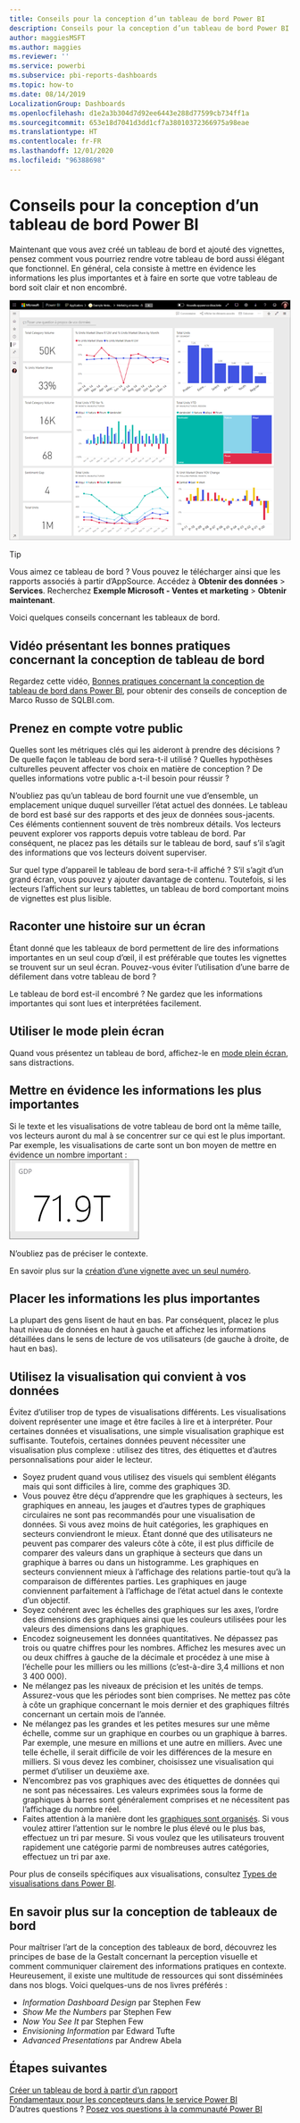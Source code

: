 ```yaml
---
title: Conseils pour la conception d’un tableau de bord Power BI
description: Conseils pour la conception d’un tableau de bord Power BI
author: maggiesMSFT
ms.author: maggies
ms.reviewer: ''
ms.service: powerbi
ms.subservice: pbi-reports-dashboards
ms.topic: how-to
ms.date: 08/14/2019
LocalizationGroup: Dashboards
ms.openlocfilehash: d1e2a3b304d7d92ee6443e288d77599cb734ff1a
ms.sourcegitcommit: 653e18d7041d3dd1cf7a38010372366975a98eae
ms.translationtype: HT
ms.contentlocale: fr-FR
ms.lasthandoff: 12/01/2020
ms.locfileid: "96388698"
---
```

# <a name="tips-for-designing-a-great-power-bi-dashboard"></a>Conseils pour la conception d’un tableau de bord Power BI
Maintenant que vous avez créé un tableau de bord et ajouté des vignettes, pensez comment vous pourriez rendre votre tableau de bord aussi élégant que fonctionnel. En général, cela consiste à mettre en évidence les informations les plus importantes et à faire en sorte que votre tableau de bord soit clair et non encombré.

![Exemple de tableau de bord Marketing et ventes](media/service-dashboards-design-tips/power-bi-marketing-sample-dashboard.png)

> [!TIP]
> Vous aimez ce tableau de bord ? Vous pouvez le télécharger ainsi que les rapports associés à partir d’AppSource. Accédez à **Obtenir des données** > **Services**. Recherchez **Exemple Microsoft - Ventes et marketing** > **Obtenir maintenant**.

Voici quelques conseils concernant les tableaux de bord.

## <a name="dashboard-design-best-practices-video"></a>Vidéo présentant les bonnes pratiques concernant la conception de tableau de bord

Regardez cette vidéo, [Bonnes pratiques concernant la conception de tableau de bord dans Power BI](https://www.youtube.com/watch?v=-tdkUYrzrio), pour obtenir des conseils de conception de Marco Russo de SQLBI.com.

## <a name="consider-your-audience"></a>Prenez en compte votre public
Quelles sont les métriques clés qui les aideront à prendre des décisions ? De quelle façon le tableau de bord sera-t-il utilisé ? Quelles hypothèses culturelles peuvent affecter vos choix en matière de conception ? De quelles informations votre public a-t-il besoin pour réussir ?

N’oubliez pas qu’un tableau de bord fournit une vue d’ensemble, un emplacement unique duquel surveiller l’état actuel des données. Le tableau de bord est basé sur des rapports et des jeux de données sous-jacents. Ces éléments contiennent souvent de très nombreux détails. Vos lecteurs peuvent explorer vos rapports depuis votre tableau de bord. Par conséquent, ne placez pas les détails sur le tableau de bord, sauf s’il s’agit des informations que vos lecteurs doivent superviser.

Sur quel type d’appareil le tableau de bord sera-t-il affiché ? S’il s’agit d’un grand écran, vous pouvez y ajouter davantage de contenu. Toutefois, si les lecteurs l’affichent sur leurs tablettes, un tableau de bord comportant moins de vignettes est plus lisible.

## <a name="tell-a-story-on-one-screen"></a>Raconter une histoire sur un écran
Étant donné que les tableaux de bord permettent de lire des informations importantes en un seul coup d’œil, il est préférable que toutes les vignettes se trouvent sur un seul écran. Pouvez-vous éviter l’utilisation d’une barre de défilement dans votre tableau de bord ?

Le tableau de bord est-il encombré ?  Ne gardez que les informations importantes qui sont lues et interprétées facilement.

## <a name="make-use-of-full-screen-mode"></a>Utiliser le mode plein écran
Quand vous présentez un tableau de bord, affichez-le en [mode plein écran](../consumer/end-user-focus.md), sans distractions.

## <a name="accent-the-most-important-information"></a>Mettre en évidence les informations les plus importantes
Si le texte et les visualisations de votre tableau de bord ont la même taille, vos lecteurs auront du mal à se concentrer sur ce qui est le plus important. Par exemple, les visualisations de carte sont un bon moyen de mettre en évidence un nombre important :  
![Visualisation de carte](media/service-dashboards-design-tips/pbi_card.png)

N’oubliez pas de préciser le contexte.  

En savoir plus sur la [création d’une vignette avec un seul numéro](../visuals/power-bi-visualization-card.md).

## <a name="place-the-most-important-information"></a>Placer les informations les plus importantes
La plupart des gens lisent de haut en bas. Par conséquent, placez le plus haut niveau de données en haut à gauche et affichez les informations détaillées dans le sens de lecture de vos utilisateurs (de gauche à droite, de haut en bas).

## <a name="use-the-right-visualization-for-the-data"></a>Utilisez la visualisation qui convient à vos données
Évitez d’utiliser trop de types de visualisations différents.  Les visualisations doivent représenter une image et être faciles à lire et à interpréter.  Pour certaines données et visualisations, une simple visualisation graphique est suffisante. Toutefois, certaines données peuvent nécessiter une visualisation plus complexe : utilisez des titres, des étiquettes et d’autres personnalisations pour aider le lecteur.  

* Soyez prudent quand vous utilisez des visuels qui semblent élégants mais qui sont difficiles à lire, comme des graphiques 3D. 
* Vous pouvez être déçu d’apprendre que les graphiques à secteurs, les graphiques en anneau, les jauges et d’autres types de graphiques circulaires ne sont pas recommandés pour une visualisation de données. Si vous avez moins de huit catégories, les graphiques en secteurs conviendront le mieux. Étant donné que des utilisateurs ne peuvent pas comparer des valeurs côte à côte, il est plus difficile de comparer des valeurs dans un graphique à secteurs que dans un graphique à barres ou dans un histogramme. Les graphiques en secteurs conviennent mieux à l’affichage des relations partie-tout qu’à la comparaison de différentes parties. Les graphiques en jauge conviennent parfaitement à l’affichage de l’état actuel dans le contexte d’un objectif.
* Soyez cohérent avec les échelles des graphiques sur les axes, l’ordre des dimensions des graphiques ainsi que les couleurs utilisées pour les valeurs des dimensions dans les graphiques.
* Encodez soigneusement les données quantitatives. Ne dépassez pas trois ou quatre chiffres pour les nombres. Affichez les mesures avec un ou deux chiffres à gauche de la décimale et procédez à une mise à l’échelle pour les milliers ou les millions (c’est-à-dire 3,4 millions et non 3 400 000).
* Ne mélangez pas les niveaux de précision et les unités de temps. Assurez-vous que les périodes sont bien comprises. Ne mettez pas côte à côte un graphique concernant le mois dernier et des graphiques filtrés concernant un certain mois de l’année.
* Ne mélangez pas les grandes et les petites mesures sur une même échelle, comme sur un graphique en courbes ou un graphique à barres. Par exemple, une mesure en millions et une autre en milliers. Avec une telle échelle, il serait difficile de voir les différences de la mesure en milliers. Si vous devez les combiner, choisissez une visualisation qui permet d’utiliser un deuxième axe.
* N’encombrez pas vos graphiques avec des étiquettes de données qui ne sont pas nécessaires. Les valeurs exprimées sous la forme de graphiques à barres sont généralement comprises et ne nécessitent pas l’affichage du nombre réel.
* Faites attention à la manière dont les [graphiques sont organisés](../consumer/end-user-change-sort.md). Si vous voulez attirer l’attention sur le nombre le plus élevé ou le plus bas, effectuez un tri par mesure. Si vous voulez que les utilisateurs trouvent rapidement une catégorie parmi de nombreuses autres catégories, effectuez un tri par axe.  

Pour plus de conseils spécifiques aux visualisations, consultez [Types de visualisations dans Power BI](../visuals/power-bi-visualization-types-for-reports-and-q-and-a.md).  

## <a name="learn-more-about-dashboard-design"></a>En savoir plus sur la conception de tableaux de bord
Pour maîtriser l’art de la conception des tableaux de bord, découvrez les principes de base de la Gestalt concernant la perception visuelle et comment communiquer clairement des informations pratiques en contexte. Heureusement, il existe une multitude de ressources qui sont disséminées dans nos blogs. Voici quelques-uns de nos livres préférés :

* *Information Dashboard Design* par Stephen Few  
* *Show Me the Numbers* par Stephen Few  
* *Now You See It* par Stephen Few  
* *Envisioning Information* par Edward Tufte  
* *Advanced Presentations* par Andrew Abela   

## <a name="next-steps"></a>Étapes suivantes
[Créer un tableau de bord à partir d’un rapport](service-dashboard-create.md)  
[Fondamentaux pour les concepteurs dans le service Power BI](../fundamentals/service-basic-concepts.md)  
D’autres questions ? [Posez vos questions à la communauté Power BI](https://community.powerbi.com/)
